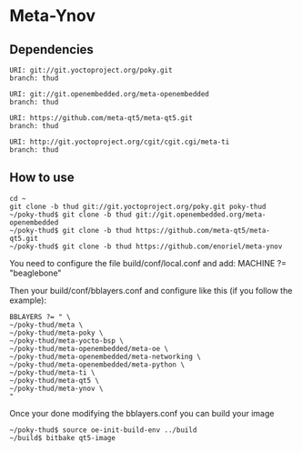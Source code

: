 # Meta-Ynov
## Dependencies
    URI: git://git.yoctoproject.org/poky.git
    branch: thud

    URI: git://git.openembedded.org/meta-openembedded
    branch: thud

    URI: https://github.com/meta-qt5/meta-qt5.git
    branch: thud
    
    URI: http://git.yoctoproject.org/cgit/cgit.cgi/meta-ti
    branch: thud

## How to use
    cd ~
    git clone -b thud git://git.yoctoproject.org/poky.git poky-thud
    ~/poky-thud$ git clone -b thud git://git.openembedded.org/meta-openembedded
    ~/poky-thud$ git clone -b thud https://github.com/meta-qt5/meta-qt5.git
    ~/poky-thud$ git clone -b thud https://github.com/enoriel/meta-ynov

You need to configure the file build/conf/local.conf and add:
    MACHINE ?= "beaglebone"

Then your build/conf/bblayers.conf and configure like this (if you follow the example):

    BBLAYERS ?= " \
    ~/poky-thud/meta \
    ~/poky-thud/meta-poky \
    ~/poky-thud/meta-yocto-bsp \
    ~/poky-thud/meta-openembedded/meta-oe \
    ~/poky-thud/meta-openembedded/meta-networking \
    ~/poky-thud/meta-openembedded/meta-python \
    ~/poky-thud/meta-ti \
    ~/poky-thud/meta-qt5 \
    ~/poky-thud/meta-ynov \
    "

Once your done modifying the bblayers.conf you can build your image

    ~/poky-thud$ source oe-init-build-env ../build
    ~/build$ bitbake qt5-image

